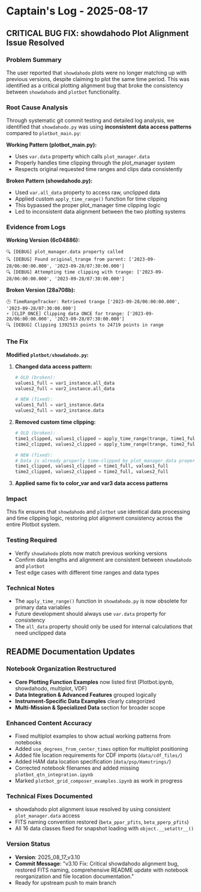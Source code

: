 # Captain's Log - 2025-08-17

## CRITICAL BUG FIX: showdahodo Plot Alignment Issue Resolved

### Problem Summary
The user reported that `showdahodo` plots were no longer matching up with previous versions, despite claiming to plot the same time period. This was identified as a critical plotting alignment bug that broke the consistency between `showdahodo` and `plotbot` functionality.

### Root Cause Analysis
Through systematic git commit testing and detailed log analysis, we identified that `showdahodo.py` was using **inconsistent data access patterns** compared to `plotbot_main.py`:

**Working Pattern (plotbot_main.py):**
- Uses `var.data` property which calls `plot_manager.data`
- Properly handles time clipping through the plot_manager system
- Respects original requested time ranges and clips data consistently

**Broken Pattern (showdahodo.py):**
- Used `var.all_data` property to access raw, unclipped data
- Applied custom `apply_time_range()` function for time clipping
- This bypassed the proper plot_manager time clipping logic
- Led to inconsistent data alignment between the two plotting systems

### Evidence from Logs
**Working Version (6c04886):**
```
🔍 [DEBUG] plot_manager.data property called
🔍 [DEBUG] Found original_trange from parent: ['2023-09-28/06:00:00.000', '2023-09-28/07:30:00.000']
🔍 [DEBUG] Attempting time clipping with trange: ['2023-09-28/06:00:00.000', '2023-09-28/07:30:00.000']
```

**Broken Version (28a708b):**
```
🕒 TimeRangeTracker: Retrieved trange ['2023-09-28/06:00:00.000', '2023-09-28/07:30:00.000']
⚡ [CLIP_ONCE] Clipping data ONCE for trange: ['2023-09-28/06:00:00.000', '2023-09-28/07:30:00.000']
🔍 [DEBUG] Clipping 1392513 points to 24719 points in range
```

### The Fix
**Modified `plotbot/showdahodo.py`:**

1. **Changed data access pattern:**
   ```python
   # OLD (broken):
   values1_full = var1_instance.all_data
   values2_full = var2_instance.all_data
   
   # NEW (fixed):
   values1_full = var1_instance.data
   values2_full = var2_instance.data
   ```

2. **Removed custom time clipping:**
   ```python
   # OLD (broken):
   time1_clipped, values1_clipped = apply_time_range(trange, time1_full, values1_full)
   time2_clipped, values2_clipped = apply_time_range(trange, time2_full, values2_full)
   
   # NEW (fixed):
   # Data is already properly time-clipped by plot_manager.data property
   time1_clipped, values1_clipped = time1_full, values1_full
   time2_clipped, values2_clipped = time2_full, values2_full
   ```

3. **Applied same fix to color_var and var3 data access patterns**

### Impact
This fix ensures that `showdahodo` and `plotbot` use identical data processing and time clipping logic, restoring plot alignment consistency across the entire Plotbot system.

### Testing Required
- Verify `showdahodo` plots now match previous working versions
- Confirm data lengths and alignment are consistent between `showdahodo` and `plotbot`
- Test edge cases with different time ranges and data types

### Technical Notes
- The `apply_time_range()` function in `showdahodo.py` is now obsolete for primary data variables
- Future development should always use `var.data` property for consistency
- The `all_data` property should only be used for internal calculations that need unclipped data

## README Documentation Updates

### Notebook Organization Restructured
- **Core Plotting Function Examples** now listed first (Plotbot.ipynb, showdahodo, multiplot, VDF)
- **Data Integration & Advanced Features** grouped logically  
- **Instrument-Specific Data Examples** clearly categorized
- **Multi-Mission & Specialized Data** section for broader scope

### Enhanced Content Accuracy
- Fixed multiplot examples to show actual working patterns from notebooks
- Added `use_degrees_from_center_times` option for multiplot positioning
- Added file location requirements for CDF imports (`data/cdf_files/`)
- Added HAM data location specification (`data/psp/Hamstrings/`)
- Corrected notebook filenames and added missing `plotbot_qtn_integration.ipynb`
- Marked `plotbot_grid_composer_examples.ipynb` as work in progress

### Technical Fixes Documented
- showdahodo plot alignment issue resolved by using consistent `plot_manager.data` access
- FITS naming convention restored (`beta_ppar_pfits`, `beta_pperp_pfits`)
- All 16 data classes fixed for snapshot loading with `object.__setattr__()`

### Version Status
- **Version**: 2025_08_17_v3.10
- **Commit Message**: "v3.10 Fix: Critical showdahodo alignment bug, restored FITS naming, comprehensive README update with notebook reorganization and file location documentation."
- Ready for upstream push to main branch

